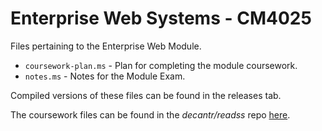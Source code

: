 # Enterprise Web Systems - CM4025

Files pertaining to the Enterprise Web Module.
* `coursework-plan.ms` - Plan for completing the module coursework.
* `notes.ms` - Notes for the Module Exam.

Compiled versions of these files can be found in the releases tab.

The coursework files can be found in the *decantr/readss* repo [here](github.com/decantr/readss).

